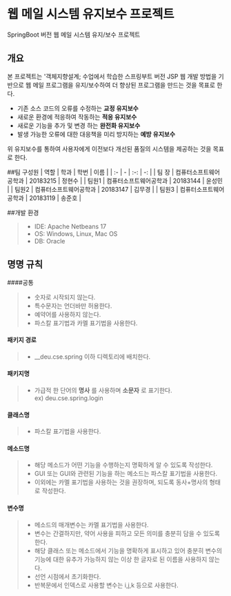 # 웹 메일 시스템 유지보수 프로젝트
SpringBoot 버전 웹 메일 시스템 유지/보수 프로젝트

## 개요
본 프로젝트는 '객체지향설계; 수업에서 학습한 스프링부트 버전 JSP 웹 개발 방법을 기반으로 웹 메일 프로그램을 유지/보수하여 더 향상된 프로그램을 만드는 것을 목표로 한다.

- 기존 소스 코드의 오류를 수정하는 **교정 유지보수**
- 새로운 환경에 적응하여 작동하는 **적응 유지보수**
- 새로운 기능을 추가 및 변경 하는 **완전화 유지보수**
- 발생 가능한 오류에 대한 대응책을 미리 방지하는 **예방 유지보수**

위 유지보수를 통하여 사용자에게 이전보다 개선된 품질의 시스템을 제공하는 것을 목표로 한다.

##팀 구성원
| 역할 | 학과 | 학번 | 이름 |
| :- | - | :-: | -: |
| 팀 장 | 컴퓨터소프트웨어공학과 | 20183215 | 정현수 |
| 팀원1 | 컴퓨터소프트웨어공학과 | 20183144 | 윤성민 |
| 팀원2 | 컴퓨터소프트웨어공학과 | 20183147 | 김무경 |
| 팀원3 | 컴퓨터소프트웨어공학과 | 20183119 | 송준호 |


##개발 환경
> * IDE: Apache Netbeans 17
> * OS: Windows, Linux, Mac OS
> * DB: Oracle

## 명명 규칙
####공통
> * 숫자로 시작되지 않는다.   
> * 특수문자는 언더바만 허용한다.   
> * 예약어를 사용하지 않는다.   
> * 파스칼 표기법과 카멜 표기법을 사용한다.
#### 패키지 경로
> * __deu.cse.spring 이하 디렉토리에 배치한다. 
#### 패키지명
> * 가급적 한 단어의 __명사__ 를 사용하며 __소문자__ 로 표기한다.   
> ex) deu.cse.spring.login
#### 클래스명
> * 파스칼 표기법을 사용한다.
#### 메소드명
> * 해당 메소드가 어떤 기능을 수행하는지 명확하게 알 수 있도록 작성한다.   
> * GUI 또는 GUI와 관련된 기능을 하는 메소드는 파스칼 표기법을 사용한다.   
> * 이외에는 카멜 표기법을 사용하는 것을 권장하며, 되도록 동사+명사의 형태로 작성한다.
#### 변수명
> * 메소드의 매개변수는 카멜 표기법을 사용한다.   
> * 변수는 간결하지만, 약어 사용을 피하고 모든 의미를 충분히 담을 수 있도록 한다.   
> * 해당 클래스 또는 메소드에서 기능을 명확하게 표시하고 있어 충분히 변수의 기능에 대한 유추가 가능하지 않는 이상 한 글자로 된 이름을 사용하지 않는다.   
> * 선언 시점에서 초기화한다.   
> * 반복문에서 인덱스로 사용할 변수는 i,j,k 등으로 사용한다.
